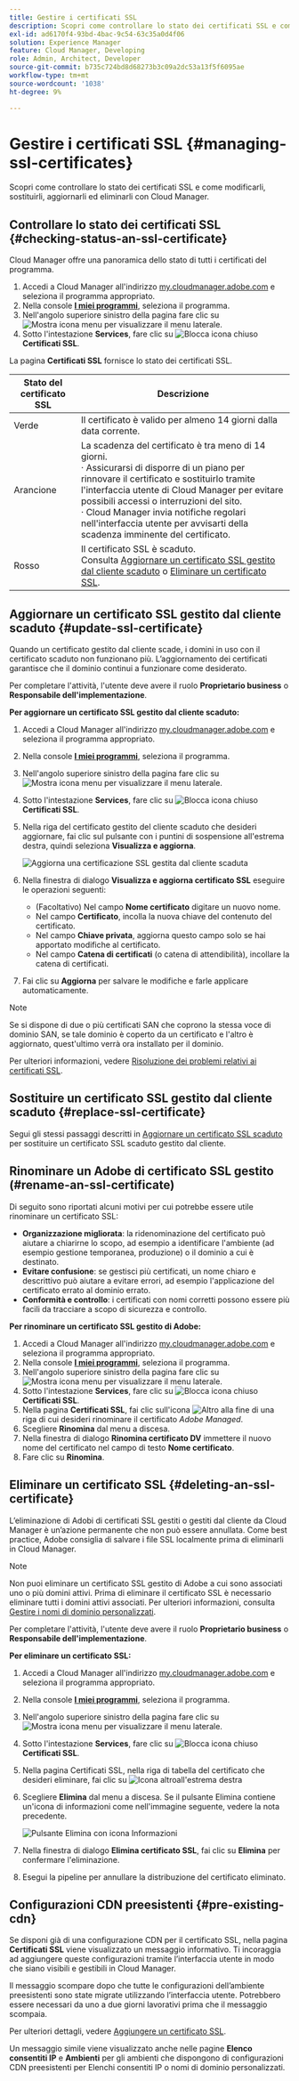 ```yaml
---
title: Gestire i certificati SSL
description: Scopri come controllare lo stato dei certificati SSL e come modificarli, sostituirli, aggiornarli ed eliminarli con Cloud Manager.
exl-id: ad6170f4-93bd-4bac-9c54-63c35a0d4f06
solution: Experience Manager
feature: Cloud Manager, Developing
role: Admin, Architect, Developer
source-git-commit: b735c724bd8d68273b3c09a2dc53a13f5f6095ae
workflow-type: tm+mt
source-wordcount: '1038'
ht-degree: 9%

---
```



# Gestire i certificati SSL {#managing-ssl-certificates}

Scopri come controllare lo stato dei certificati SSL e come modificarli, sostituirli, aggiornarli ed eliminarli con Cloud Manager.

## Controllare lo stato dei certificati SSL {#checking-status-an-ssl-certificate}

Cloud Manager offre una panoramica dello stato di tutti i certificati del programma.

1. Accedi a Cloud Manager all&#39;indirizzo [my.cloudmanager.adobe.com](https://my.cloudmanager.adobe.com/) e seleziona il programma appropriato.
1. Nella console **[I miei programmi](/help/implementing/cloud-manager/navigation.md#my-programs)**, seleziona il programma.
1. Nell&#39;angolo superiore sinistro della pagina fare clic su ![Mostra icona menu](https://spectrum.adobe.com/static/icons/workflow_18/Smock_ShowMenu_18_N.svg) per visualizzare il menu laterale.
1. Sotto l&#39;intestazione **Services**, fare clic su ![Blocca icona chiuso](https://spectrum.adobe.com/static/icons/workflow_18/Smock_LockClosed_18_N.svg) **Certificati SSL**.

La pagina **Certificati SSL** fornisce lo stato dei certificati SSL.

| Stato del certificato SSL | Descrizione |
| --- | --- |
| Verde | Il certificato è valido per almeno 14 giorni dalla data corrente. |
| Arancione | La scadenza del certificato è tra meno di 14 giorni.<br>· Assicurarsi di disporre di un piano per rinnovare il certificato e sostituirlo tramite l&#39;interfaccia utente di Cloud Manager per evitare possibili accessi o interruzioni del sito.<br>· Cloud Manager invia notifiche regolari nell&#39;interfaccia utente per avvisarti della scadenza imminente del certificato. |
| Rosso | Il certificato SSL è scaduto.<br>Consulta [Aggiornare un certificato SSL gestito dal cliente scaduto](#update-ssl-certificate) o [Eliminare un certificato SSL](#deleting-an-ssl-certificate). |

## Aggiornare un certificato SSL gestito dal cliente scaduto {#update-ssl-certificate}

Quando un certificato gestito dal cliente scade, i domini in uso con il certificato scaduto non funzionano più. L’aggiornamento dei certificati garantisce che il dominio continui a funzionare come desiderato.

Per completare l&#39;attività, l&#39;utente deve avere il ruolo **Proprietario business** o **Responsabile dell&#39;implementazione**.

**Per aggiornare un certificato SSL gestito dal cliente scaduto:**

1. Accedi a Cloud Manager all&#39;indirizzo [my.cloudmanager.adobe.com](https://my.cloudmanager.adobe.com/) e seleziona il programma appropriato.
1. Nella console **[I miei programmi](/help/implementing/cloud-manager/navigation.md#my-programs)**, seleziona il programma.
1. Nell&#39;angolo superiore sinistro della pagina fare clic su ![Mostra icona menu](https://spectrum.adobe.com/static/icons/workflow_18/Smock_ShowMenu_18_N.svg) per visualizzare il menu laterale.
1. Sotto l&#39;intestazione **Services**, fare clic su ![Blocca icona chiuso](https://spectrum.adobe.com/static/icons/workflow_18/Smock_LockClosed_18_N.svg) **Certificati SSL**.
1. Nella riga del certificato gestito del cliente scaduto che desideri aggiornare, fai clic sul pulsante con i puntini di sospensione all&#39;estrema destra, quindi seleziona **Visualizza e aggiorna**.

   ![Aggiorna una certificazione SSL gestita dal cliente scaduta](/help/implementing/cloud-manager/assets/ssl/ssl-cert-update.png)

1. Nella finestra di dialogo **Visualizza e aggiorna certificato SSL** eseguire le operazioni seguenti:

   * (Facoltativo) Nel campo **Nome certificato** digitare un nuovo nome.
   * Nel campo **Certificato**, incolla la nuova chiave del contenuto del certificato.
   * Nel campo **Chiave privata**, aggiorna questo campo solo se hai apportato modifiche al certificato.
   * Nel campo **Catena di certificati** (o catena di attendibilità), incollare la catena di certificati.

1. Fai clic su **Aggiorna** per salvare le modifiche e farle applicare automaticamente.

>[!NOTE]
>
>Se si dispone di due o più certificati SAN che coprono la stessa voce di dominio SAN, se tale dominio è coperto da un certificato e l&#39;altro è aggiornato, quest&#39;ultimo verrà ora installato per il dominio.
>
>Per ulteriori informazioni, vedere [Risoluzione dei problemi relativi ai certificati SSL](/help/implementing/cloud-manager/managing-ssl-certifications/troubleshoot-ssl-cert.md#wrong-san-cert).

## Sostituire un certificato SSL gestito dal cliente scaduto {#replace-ssl-certificate}

Segui gli stessi passaggi descritti in [Aggiornare un certificato SSL scaduto](#update-ssl-certificate) per sostituire un certificato SSL scaduto gestito dal cliente.

## Rinominare un Adobe di certificato SSL gestito (#rename-an-ssl-certificate)

Di seguito sono riportati alcuni motivi per cui potrebbe essere utile rinominare un certificato SSL:

* **Organizzazione migliorata**: la ridenominazione del certificato può aiutare a chiarirne lo scopo, ad esempio a identificare l&#39;ambiente (ad esempio gestione temporanea, produzione) o il dominio a cui è destinato.
* **Evitare confusione**: se gestisci più certificati, un nome chiaro e descrittivo può aiutare a evitare errori, ad esempio l&#39;applicazione del certificato errato al dominio errato.
* **Conformità e controllo**: i certificati con nomi corretti possono essere più facili da tracciare a scopo di sicurezza e controllo.

**Per rinominare un certificato SSL gestito di Adobe:**

1. Accedi a Cloud Manager all&#39;indirizzo [my.cloudmanager.adobe.com](https://my.cloudmanager.adobe.com/) e seleziona il programma appropriato.
1. Nella console **[I miei programmi](/help/implementing/cloud-manager/navigation.md#my-programs)**, seleziona il programma.
1. Nell&#39;angolo superiore sinistro della pagina fare clic su ![Mostra icona menu](https://spectrum.adobe.com/static/icons/workflow_18/Smock_ShowMenu_18_N.svg) per visualizzare il menu laterale.
1. Sotto l&#39;intestazione **Services**, fare clic su ![Blocca icona chiuso](https://spectrum.adobe.com/static/icons/workflow_18/Smock_LockClosed_18_N.svg) **Certificati SSL**.
1. Nella pagina **Certificati SSL**, fai clic sull&#39;icona ![Altro](https://spectrum.adobe.com/static/icons/workflow_18/Smock_More_18_N.svg) alla fine di una riga di cui desideri rinominare il certificato *Adobe Managed*.
1. Scegliere **Rinomina** dal menu a discesa.
1. Nella finestra di dialogo **Rinomina certificato DV** immettere il nuovo nome del certificato nel campo di testo **Nome certificato**.
1. Fare clic su **Rinomina**.

## Eliminare un certificato SSL {#deleting-an-ssl-certificate}

L’eliminazione di Adobi di certificati SSL gestiti o gestiti dal cliente da Cloud Manager è un’azione permanente che non può essere annullata. Come best practice, Adobe consiglia di salvare i file SSL localmente prima di eliminarli in Cloud Manager.

>[!NOTE]
>
>Non puoi eliminare un certificato SSL gestito di Adobe a cui sono associati uno o più domini attivi. Prima di eliminare il certificato SSL è necessario eliminare tutti i domini attivi associati. Per ulteriori informazioni, consulta [Gestire i nomi di dominio personalizzati](/help/implementing/cloud-manager/custom-domain-names/managing-custom-domain-names.md).

Per completare l&#39;attività, l&#39;utente deve avere il ruolo **Proprietario business** o **Responsabile dell&#39;implementazione**.

**Per eliminare un certificato SSL:**

1. Accedi a Cloud Manager all&#39;indirizzo [my.cloudmanager.adobe.com](https://my.cloudmanager.adobe.com/) e seleziona il programma appropriato.
1. Nella console **[I miei programmi](/help/implementing/cloud-manager/navigation.md#my-programs)**, seleziona il programma.
1. Nell&#39;angolo superiore sinistro della pagina fare clic su ![Mostra icona menu](https://spectrum.adobe.com/static/icons/workflow_18/Smock_ShowMenu_18_N.svg) per visualizzare il menu laterale.
1. Sotto l&#39;intestazione **Services**, fare clic su ![Blocca icona chiuso](https://spectrum.adobe.com/static/icons/workflow_18/Smock_LockClosed_18_N.svg) **Certificati SSL**.
1. Nella pagina Certificati SSL, nella riga di tabella del certificato che desideri eliminare, fai clic su ![Icona altro](https://spectrum.adobe.com/static/icons/workflow_18/Smock_More_18_N.svg)all&#39;estrema destra
1. Scegliere **Elimina** dal menu a discesa.
Se il pulsante Elimina contiene un&#39;icona di informazioni come nell&#39;immagine seguente, vedere la nota precedente.

   ![Pulsante Elimina con icona Informazioni](/help/implementing/cloud-manager/assets/ssl/ssl-cert-delete-infoicon.png)

1. Nella finestra di dialogo **Elimina certificato SSL**, fai clic su **Elimina** per confermare l&#39;eliminazione.
1. Esegui la pipeline per annullare la distribuzione del certificato eliminato.

## Configurazioni CDN preesistenti {#pre-existing-cdn}

Se disponi già di una configurazione CDN per il certificato SSL, nella pagina **Certificati SSL** viene visualizzato un messaggio informativo. Ti incoraggia ad aggiungere queste configurazioni tramite l’interfaccia utente in modo che siano visibili e gestibili in Cloud Manager.

Il messaggio scompare dopo che tutte le configurazioni dell’ambiente preesistenti sono state migrate utilizzando l’interfaccia utente. Potrebbero essere necessari da uno a due giorni lavorativi prima che il messaggio scompaia.

Per ulteriori dettagli, vedere [Aggiungere un certificato SSL](/help/implementing/cloud-manager/managing-ssl-certifications/add-ssl-certificate.md).

Un messaggio simile viene visualizzato anche nelle pagine **Elenco consentiti IP** e **Ambienti** per gli ambienti che dispongono di configurazioni CDN preesistenti per Elenchi consentiti IP o nomi di dominio personalizzati.
